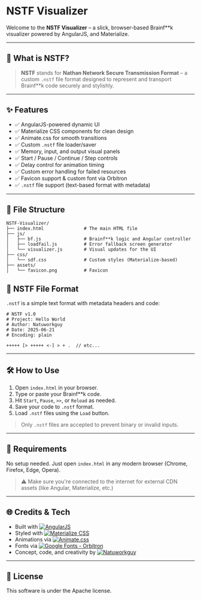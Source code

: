 # NSTF Visualizer

Welcome to the **NSTF Visualizer** – a slick, browser-based Brainf\*\*k visualizer powered by AngularJS, and Materialize.

---

## 🚀 What is NSTF?

> **NSTF** stands for **Nathan Network Secure Transmission Format** – a custom `.nstf` file format designed to represent and transport Brainf\*\*k code securely and stylishly.

---

## ✨ Features

- ✅ AngularJS-powered dynamic UI
- ✅ Materialize CSS components for clean design
- ✅ Animate.css for smooth transitions
- ✅ Custom `.nstf` file loader/saver
- ✅ Memory, input, and output visual panels
- ✅ Start / Pause / Continue / Step controls
- ✅ Delay control for animation timing
- ✅ Custom error handling for failed resources
- ✅ Favicon support & custom font via Orbitron
- ✅ `.nstf` file support (text-based format with metadata)

---

## 📁 File Structure

```plaintext
NSTF-Visualizer/
├── index.html               # The main HTML file
├── js/
│   ├── bf.js                # Brainf**k logic and Angular controller
│   ├── loadfail.js          # Error fallback screen generator
│   └── visualizer.js        # Visual updates for the UI
├── css/
│   └── sdf.css              # Custom styles (Materialize-based)
├── assets/
│   └── favicon.png          # Favicon
```

## 🧪 NSTF File Format

`.nstf` is a simple text format with metadata headers and code:

```text
# NSTF v1.0
# Project: Hello World
# Author: Natuworkguy
# Date: 2025-06-21
# Encoding: plain

+++++ [> +++++ <-] > + .  // etc...
```

---

## 🛠 How to Use

1. Open `index.html` in your browser.
2. Type or paste your Brainf\*\*k code.
3. Hit `Start`, `Pause`, `>>`, or `Reload` as needed.
4. Save your code to `.nstf` format.
5. Load `.nstf` files using the `Load` button.

> Only `.nstf` files are accepted to prevent binary or invalid inputs.

---

## 🔧 Requirements

No setup needed. Just open `index.html` in any modern browser (Chrome, Firefox, Edge, Opera).

> ⚠️ Make sure you're connected to the internet for external CDN assets (like Angular, Materialize, etc.)

---

## 🌐 Credits & Tech

*  Built with [![AngularJS](http://img.shields.io/badge/AngularJS-blue)](https://angularjs.org/)
*  Styled with [![Materialize CSS](http://img.shields.io/badge/Materialize-red)](https://materializecss.com/)
*  Animations via [![Animate.css](http://img.shields.io/badge/Animate.css-6f42c1)](https://animate.style/)
*  Fonts via [![Google Fonts - Orbitron](http://img.shields.io/badge/Orbitron-grey)](https://fonts.google.com/specimen/Orbitron)
*  Concept, code, and creativity by [![Natuworkguy](http://img.shields.io/badge/Natuworkguy-green)](https://github.com/Natuworkguy/)

---

## 📜 License
This software is under the Apache license.
